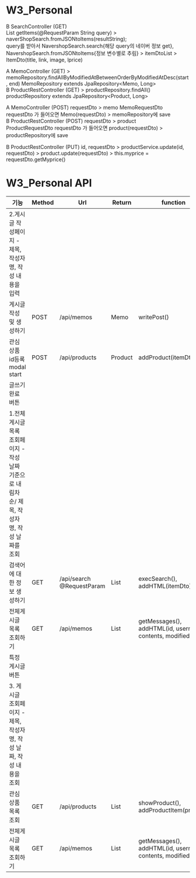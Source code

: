 # W3_Personal

B SearchController (GET)  
List<ItemDto> getItems(@RequestParam String query) >  naverShopSearch.fromJSONtoItems(resultString);  
query를 받아서 NavershopSearch.search{해당 query의 네이버 정보 get}, NavershopSearch.fromJSONtoItems{정보 변수별로 추림} > itemDtoList > ItemDto(title, link, image, lprice)

A MemoController (GET) > memoRepository.findAllByModifiedAtBetweenOrderByModifiedAtDesc(start, end) 
MemoRepository extends JpaRepository<Memo, Long>  
B ProductRestController (GET) > productRepository.findAll()  
productRepository extends JpaRepository<Product, Long>    

A MemoController (POST) requestDto > memo 
MemoRequestDto requestDto 가 들어오면 Memo(requestDto) > memoRepository에 save  
B ProductRestController (POST) requestDto > product  
ProductRequestDto requestDto 가 들어오면 product(requestDto) > productRepository에 save
  
B ProductRestController (PUT) 
id, requestDto > productService.update(id, requestDto) > product.update(requestDto) > this.myprice = requestDto.getMyprice()


# W3_Personal API
|기능|Method|Url|Return|function|
|------|------|------|-----|------|
|2.게시글 작성페이지 - 제목, 작성자명, 작성 내용을 입력|
|게시글작성 및 생성하기|POST|/api/memos|Memo|writePost()|
|관심 상품 id등록 modal start|POST|/api/products|Product|addProduct(itemDto)|
|글쓰기 완료 버튼|
|1.전체 게시글 목록 조회페이지 - 작성 날짜 기준으로 내림차순/ 제목, 작성자명, 작성 날짜를 조회|
|검색어에 대한 정보 생성하기|GET|/api/search @RequestParam|List<ItemDto>|execSearch(), addHTML(itemDto)|
|전체게시글 목록 조회하기|GET|/api/memos|List<Memo>|getMessages(), addHTML(id, username, contents, modifiedAt)|
|특정 게시글 버튼|
|3. 게시글 조회페이지 - 제목, 작성자명, 작성 날짜, 작성 내용을 조회|
|관심 상품 목록 조회|GET|/api/products|List<Product>|showProduct(), addProductItem(product)|
|전체게시글 목록 조회하기|GET|/api/memos|List<Memo>|getMessages(), addHTML(id, username, contents, modifiedAt)|
